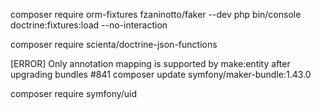 composer require orm-fixtures fzaninotto/faker --dev
php bin/console doctrine:fixtures:load --no-interaction

composer require scienta/doctrine-json-functions


[ERROR] Only annotation mapping is supported by make:entity after upgrading bundles #841
composer update symfony/maker-bundle:1.43.0

composer require symfony/uid
